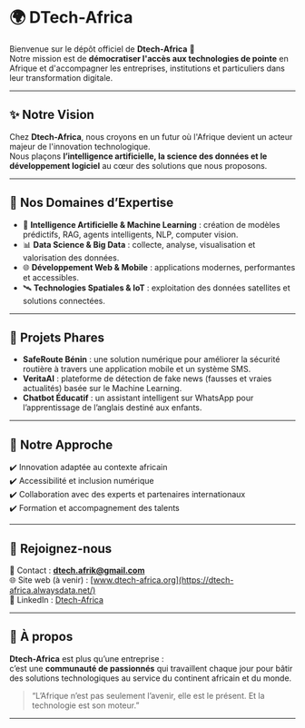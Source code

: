 # 🌍 DTech-Africa

Bienvenue sur le dépôt officiel de **Dtech-Africa** 🚀  
Notre mission est de **démocratiser l'accès aux technologies de pointe** en Afrique et d'accompagner les entreprises, institutions et particuliers dans leur transformation digitale.

---

## ✨ Notre Vision
Chez **Dtech-Africa**, nous croyons en un futur où l'Afrique devient un acteur majeur de l'innovation technologique.  
Nous plaçons **l’intelligence artificielle, la science des données et le développement logiciel** au cœur des solutions que nous proposons.

---

## 💼 Nos Domaines d’Expertise
- 🤖 **Intelligence Artificielle & Machine Learning** : création de modèles prédictifs, RAG, agents intelligents, NLP, computer vision.
- 📊 **Data Science & Big Data** : collecte, analyse, visualisation et valorisation des données.
- 🌐 **Développement Web & Mobile** : applications modernes, performantes et accessibles.
- 🛰️ **Technologies Spatiales & IoT** : exploitation des données satellites et solutions connectées.

---

## 🚀 Projets Phares
- **SafeRoute Bénin** : une solution numérique pour améliorer la sécurité routière à travers une application mobile et un système SMS.  
- **VeritaAI** : plateforme de détection de fake news (fausses et vraies actualités) basée sur le Machine Learning.  
- **Chatbot Éducatif** : un assistant intelligent sur WhatsApp pour l’apprentissage de l’anglais destiné aux enfants.  

---

## 🌱 Notre Approche
✔️ Innovation adaptée au contexte africain  
✔️ Accessibilité et inclusion numérique  
✔️ Collaboration avec des experts et partenaires internationaux  
✔️ Formation et accompagnement des talents  

---

## 👥 Rejoignez-nous
📧 Contact : **dtech.afrik@gmail.com**  
🌐 Site web (à venir) : [www.dtech-africa.org](https://dtech-africa.alwaysdata.net/)  
💼 LinkedIn : [Dtech-Africa](https://linkedin.com/in/company)  

---

## 📌 À propos
**Dtech-Africa** est plus qu’une entreprise :  
c’est une **communauté de passionnés** qui travaillent chaque jour pour bâtir des solutions technologiques au service du continent africain et du monde.  

> “L’Afrique n’est pas seulement l’avenir, elle est le présent. Et la technologie est son moteur.”  

---
